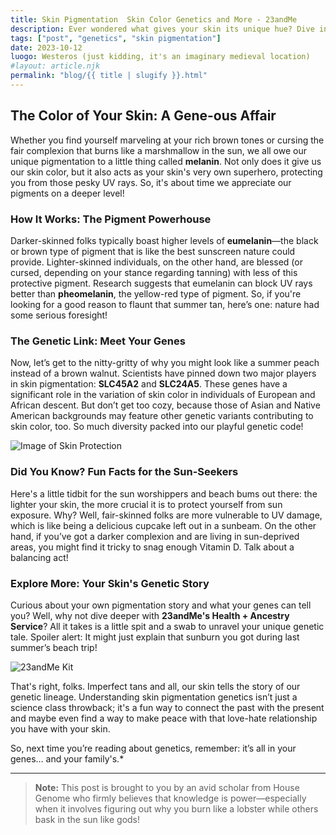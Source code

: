 ```yaml
---
title: Skin Pigmentation  Skin Color Genetics and More - 23andMe
description: Ever wondered what gives your skin its unique hue? Dive into the genetics behind skin pigmentation and find out how your ancestry plays a role.
tags: ["post", "genetics", "skin pigmentation"]
date: 2023-10-12
luogo: Westeros (just kidding, it's an imaginary medieval location)
#layout: article.njk
permalink: "blog/{{ title | slugify }}.html"
---
```


## The Color of Your Skin: A Gene-ous Affair

Whether you find yourself marveling at your rich brown tones or cursing the fair complexion that burns like a marshmallow in the sun, we all owe our unique pigmentation to a little thing called **melanin**. Not only does it give us our skin color, but it also acts as your skin's very own superhero, protecting you from those pesky UV rays. So, it's about time we appreciate our pigments on a deeper level!

### How It Works: The Pigment Powerhouse

Darker-skinned folks typically boast higher levels of **eumelanin**—the black or brown type of pigment that is like the best sunscreen nature could provide. Lighter-skinned individuals, on the other hand, are blessed (or cursed, depending on your stance regarding tanning) with less of this protective pigment. Research suggests that eumelanin can block UV rays better than **pheomelanin**, the yellow-red type of pigment. So, if you're looking for a good reason to flaunt that summer tan, here’s one: nature had some serious foresight!

### The Genetic Link: Meet Your Genes

Now, let’s get to the nitty-gritty of why you might look like a summer peach instead of a brown walnut. Scientists have pinned down two major players in skin pigmentation: **SLC45A2** and **SLC24A5**. These genes have a significant role in the variation of skin color in individuals of European and African descent. But don’t get too cozy, because those of Asian and Native American backgrounds may feature other genetic variants contributing to skin color, too. So much diversity packed into our playful genetic code!

![Image of Skin Protection](https://pub-prd-seohub-us-west-2.s3.us-west-2.amazonaws.com/wp-content/uploads/sites/2/2021/07/content_image.bb878e16f8e5.png)

### Did You Know? Fun Facts for the Sun-Seekers

Here's a little tidbit for the sun worshippers and beach bums out there: the lighter your skin, the more crucial it is to protect yourself from sun exposure. Why? Well, fair-skinned folks are more vulnerable to UV damage, which is like being a delicious cupcake left out in a sunbeam. On the other hand, if you’ve got a darker complexion and are living in sun-deprived areas, you might find it tricky to snag enough Vitamin D. Talk about a balancing act!

### Explore More: Your Skin's Genetic Story

Curious about your own pigmentation story and what your genes can tell you? Well, why not dive deeper with **23andMe's Health + Ancestry Service**? All it takes is a little spit and a swab to unravel your unique genetic tale. Spoiler alert: It might just explain that sunburn you got during last summer’s beach trip!

![23andMe Kit](https://pub-prd-seohub-us-west-2.s3.us-west-2.amazonaws.com/wp-content/uploads/sites/2/2022/03/HA-Kit-Image-1.png)

That's right, folks. Imperfect tans and all, our skin tells the story of our genetic lineage. Understanding skin pigmentation genetics isn’t just a science class throwback; it's a fun way to connect the past with the present and maybe even find a way to make peace with that love-hate relationship you have with your skin. 

So, next time you’re reading about genetics, remember: it’s all in your genes… and your family's.*

---
> **Note:** This post is brought to you by an avid scholar from House Genome who firmly believes that knowledge is power—especially when it involves figuring out why you burn like a lobster while others bask in the sun like gods!